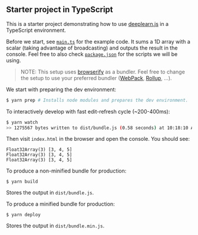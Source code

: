 ## Starter project in TypeScript

This is a starter project demonstrating how to use
[deeplearn.js](https://deeplearn.js) in a TypeScript environment.

Before we start, see [`main.ts`](./main.ts) for the example code. It sums a 1D
array with a scalar (taking advantage of broadcasting) and outputs the result in
the console. Feel free to also check [`package.json`](./package.json) for the
scripts we will be using.

> NOTE: This setup uses [browserify](http://browserify.org/) as a bundler. Feel
> free to change the setup to use your preferred bundler
> ([WebPack](https://webpack.github.io/), [Rollup](https://rollupjs.org/), ...).

We start with preparing the dev environment:

```bash
$ yarn prep # Installs node modules and prepares the dev environment.
```

To interactively develop with fast edit-refresh cycle (~200-400ms):

```bash
$ yarn watch
>> 1275567 bytes written to dist/bundle.js (0.58 seconds) at 10:18:10 AM
```

Then visit `index.html` in the browser and open the console. You should see:

```
Float32Array(3) [3, 4, 5]
Float32Array(3) [3, 4, 5]
Float32Array(3) [3, 4, 5]
```

To produce a non-minified bundle for production:

```
$ yarn build
```

Stores the output in `dist/bundle.js`.

To produce a minified bundle for production:

```
$ yarn deploy
```

Stores the output in `dist/bundle.min.js`.
